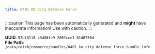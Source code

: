```yaml
---
title: 0401 KO City Defense Force
---
```


:::caution
This page has been automatically generated and **might** have inaccurate information!
Use with caution.
:::

**GUID**: `52bf3118-c34861e9-2069cce1-01d8750d`  
**File Path**: `/data/catch/commerce/bundles/0401_ko_city_defense_force.bundle_info`
